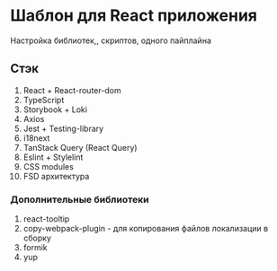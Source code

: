 # Шаблон для React приложения
Настройка библиотек,, скриптов, одного пайплайна

## Стэк

1. React + React-router-dom
2. TypeScript
3. Storybook + Loki
4. Axios
5. Jest + Testing-library
6. i18next
7. TanStack Query (React Query)
8. Eslint + Stylelint
9. CSS modules
10. FSD архитектура

### Дополнительные библиотеки
1. react-tooltip
2. copy-webpack-plugin - для копирования файлов локализации в сборку
3. formik
4. yup

